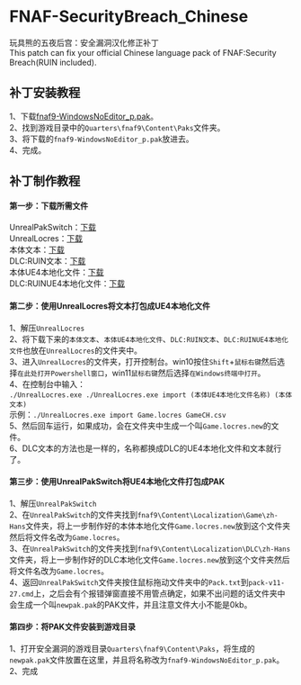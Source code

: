 # FNAF-SecurityBreach_Chinese
玩具熊的五夜后宫：安全漏洞汉化修正补丁  
This patch can fix your official Chinese language pack of FNAF:Security Breach(RUIN included). <br>
## 补丁安装教程
1、下载[fnaf9-WindowsNoEditor_p.pak]()。<br>
2、找到游戏目录中的```Quarters\fnaf9\Content\Paks```文件夹。<br>
3、将下载的```fnaf9-WindowsNoEditor_p.pak```放进去。<br>
4、完成。<br>
## 补丁制作教程
#### 第一步：下载所需文件
UnrealPakSwitch：[下载](./src/UnrealPakSwitchv10.zip)<br>
UnrealLocres：[下载](./src/UnrealLocres.zip)<br>
本体文本：[下载](./src/GameCH.csv)<br>
DLC:RUIN文本：[下载](./src/DLCCH.csv)<br>
本体UE4本地化文件：[下载](./src/Game.locres)<br>
DLC:RUINUE4本地化文件：[下载](./src/DLC.locres)<br>
#### 第二步：使用UnrealLocres将文本打包成UE4本地化文件
1、解压```UnrealLocres```<br>
2、将下载下来的```本体文本```、```本体UE4本地化文件```、```DLC:RUIN文本```、```DLC:RUINUE4本地化文件```也放在```UnrealLocres```的文件夹中。<br>
3、进入```UnrealLocres```的文件夹，打开控制台。win10按住```Shift```+```鼠标右键```然后选择```在此处打开Powershell窗口```，win11```鼠标右键```然后选择```在Windows终端中打开```。<br>
4、在控制台中输入：<br>
```./UnrealLocres.exe ./UnrealLocres.exe import (本体UE4本地化文件名称) (本体文本)```<br>
示例：```./UnrealLocres.exe import Game.locres GameCH.csv```<br>
5、然后回车运行，如果成功，会在文件夹中生成一个叫```Game.locres.new```的文件。<br>
6、DLC文本的方法也是一样的，名称都换成DLC的UE4本地化文件和文本就行了。<br>
#### 第三步：使用UnrealPakSwitch将UE4本地化文件打包成PAK
1、解压```UnrealPakSwitch```<br>
2、在```UnrealPakSwitch```的文件夹找到```fnaf9\Content\Localization\Game\zh-Hans```文件夹，将上一步制作好的本体本地化文件```Game.locres.new```放到这个文件夹然后将文件名改为```Game.locres```。<br>
3、在```UnrealPakSwitch```的文件夹找到```fnaf9\Content\Localization\DLC\zh-Hans```文件夹，将上一步制作好的DLC本地化文件```Game.locres.new```放到这个文件夹然后将文件名改为```Game.locres```。<br>
4、返回```UnrealPakSwitch```文件夹按住鼠标拖动文件夹中的```Pack.txt```到```pack-v11-27.cmd```上，之后会有个报错弹窗直接不用管点确定，如果不出问题的话文件夹中会生成一个叫```newpak.pak```的PAK文件，并且注意文件大小不能是0kb。<br>
#### 第四步：将PAK文件安装到游戏目录
1、打开安全漏洞的游戏目录```Quarters\fnaf9\Content\Paks```，将生成的```newpak.pak```文件放置在这里，并且将名称改为```fnaf9-WindowsNoEditor_p.pak```。<br>
2、完成<br>
